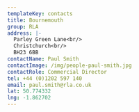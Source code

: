 ```yaml
---
templateKey: contacts
title: Bournemouth
group: RLA
address: |-
  Parley Green Lane<br/>
  Christchurch<br/>
  BH23 6BB
contactName: Paul Smith
contactImage: /img/people-paul-smith.jpg
contactRole: Commercial Director
tel: +44 (0)1202 597 140
email: paul.smith@rla.co.uk
lat: 50.774332
lng: -1.862702
---
```

